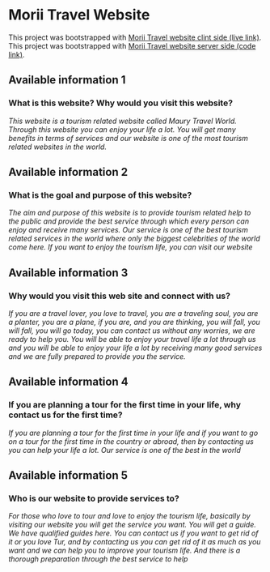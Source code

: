 # Morii Travel Website

This project was bootstrapped with [Morii Travel website clint side (live link)](https://morii-travel-f201a.web.app/).
This project was bootstrapped with [Morii Travel website server side (code link)](https://github.com/programming-hero-web-course1/tourism-or-delivery-website-server-side-nirub-khan).
     
## Available information 1
### What is this website? Why would you visit this website?
*This website is a tourism related website called Maury Travel World. Through this website you can enjoy your life a lot. You will get many benefits in terms of services and our website is one of the most tourism related websites in the world.*


## Available information 2
### What is the goal and purpose of this website?
*The aim and purpose of this website is to provide tourism related help to the public and provide the best service through which every person can enjoy and receive many services. Our service is one of the best tourism related services in the world where only the biggest celebrities of the world come here. If you want to enjoy the tourism life, you can visit our website*


## Available information 3
### Why would you visit this web site and connect with us?
*If you are a travel lover, you love to travel, you are a traveling soul, you are a planter, you are a plane, if you are, and you are thinking, you will fall, you will fall, you will go today, you can contact us without any worries, we are ready to help you. You will be able to enjoy your travel life a lot through us and you will be able to enjoy your life a lot by receiving many good services and we are fully prepared to provide you the service.*


## Available information 4
### If you are planning a tour for the first time in your life, why contact us for the first time?
*If you are planning a tour for the first time in your life and if you want to go on a tour for the first time in the country or abroad, then by contacting us you can help your life a lot. Our service is one of the best in the world*


## Available information 5
### Who is our website to provide services to?
*For those who love to tour and love to enjoy the tourism life, basically by visiting our website you will get the service you want. You will get a guide. We have qualified guides here. You can contact us if you want to get rid of it or you love Tur, and by contacting us you can get rid of it as much as you want and we can help you to improve your tourism life. And there is a thorough preparation through the best service to help*

















